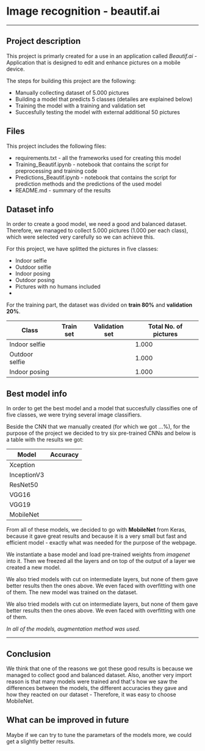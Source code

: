 # Image recognition - beautif.ai
---
## Project description
This project is primarly created for a use in an application called *Beautif.ai* - Application that is designed to edit and enhance pictures on a mobile device. 

The steps for building this project are the following:

- Manually collecting dataset of 5.000 pictures
- Building a model that predicts 5 classes (detailes are explained below)
- Training the model with a training and validation set
- Succesfully testing the model with external additional 50 pictures

## Files
This project includes the following files:
- requirements.txt - all the frameworks used for creating this model
- Training_Beautif.ipynb - notebook that contains the script for preprocessing and training code
- Predictions_Beautif.ipynb - notebook that contains the script for prediction methods and the predictions of the used model
- README.md - summary of the results

## Dataset info

In order to create a good model, we need a good and balanced dataset. Therefore, we managed to collect 5.000 pictures (1.000 per each class), which were selected 
very carefully so we can achieve this.

For this project, we have splitted the pictures in five classes:

- Indoor selfie
- Outdoor selfie
- Indoor posing
- Outdoor posing
- Pictures with no humans included
- 

For the training part, the dataset was divided on **train 80%** and **validation 20%**.

| Class |Train set| Validation set|  Total No. of pictures |
|-------|---------|---------------|------------------|
|Indoor selfie| | |1.000|
|Outdoor selfie| | |1.000|
|Indoor posing| | |1.000|


## Best model info

In order to get the best model and a model that succesfully classifies one of five classes, we were trying several image classifiers.

Beside the CNN that we manually created (for which we got ...%), for the purpose of the project we decided to try six pre-trained CNNs and below is a table with the results we got:

|Model| Accuracy|
|-----|---------|
|Xception||
|InceptionV3||
|ResNet50||
|VGG16||
|VGG19||
|MobileNet||


From all of these models, we decided to go with **MobileNet** from Keras, because it gave great results and because it is a very small but fast and efficient model - exactly what was needed for the purpose of the webpage.

We instantiate a base model and load pre-trained weights from *imagenet* into it. Then we freezed all the layers and on top of the output of a layer we created a new model. 

We also tried models with cut on intermediate layers, but none of them gave better results then the ones above. We even faced with overfitting with one of them.
The new model was trained on the dataset.

We also tried models with cut on intermediate layers, but none of them gave better results then the ones above. We even faced with overfitting with one of them.

*In all of the models, augmentation method was used.*

---
## Conclusion
We think that one of the reasons we got these good results is because we managed to collect good and balanced dataset. Also, another very import reason is that many models were trained and that's how we saw the differences between the models, the different accuracies they gave and how they reacted on our dataset - Therefore, it was easy to choose MobileNet.

## What can be improved in future
Maybe if we can try to tune the parametars of the models more, we could get a slightly better results.



